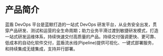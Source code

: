 # 产品简介

蓝盾 DevOps 平台是蓝鲸打造的一站式 DevOps 研发平台，从业务安全出发，贯穿产品研发、测试和运营的全生命周期；助力业务平滑过渡到敏捷研发模式，打造一站式研发运维体系，持续快速交付高质量的产品。持续交付强调更快、更可靠、低成本的自动化软件交付，蓝盾流水线(Pipeline)提供可视化、一键式部署服务，和持续集成无缝集成，支持并行部署。 

